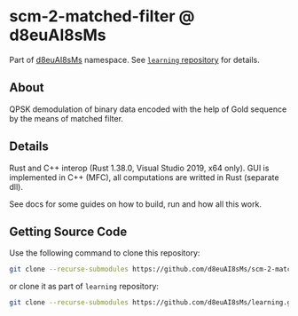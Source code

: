 # scm-2-matched-filter @ d8euAI8sMs

Part of [d8euAI8sMs](https://github.com/d8euAI8sMs) namespace. See [`learning` repository](https://github.com/d8euAI8sMs/learning) for details.

## About

QPSK demodulation of binary data encoded with the help of Gold sequence by the means of matched filter.

## Details

Rust and C++ interop (Rust 1.38.0, Visual Studio 2019, x64 only). GUI is implemented in C++ (MFC), all computations are writted in Rust (separate dll).

See docs for some guides on how to build, run and how all this work.

## Getting Source Code

Use the following command to clone this repository:

```sh
git clone --recurse-submodules https://github.com/d8euAI8sMs/scm-2-matched-filter.git
```

or clone it as part of `learning` repository:

```sh
git clone --recurse-submodules https://github.com/d8euAI8sMs/learning.git
```
